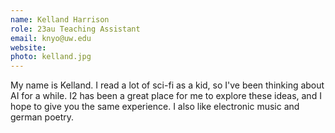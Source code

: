 ```yaml
---
name: Kelland Harrison
role: 23au Teaching Assistant
email: knyo@uw.edu
website:
photo: kelland.jpg
---
```


My name is Kelland. I read a lot of sci-fi as a kid, so I've been thinking about AI for a while. I2 has been a great place for me to explore these ideas, and I hope to give you the same experience. I also like electronic music and german poetry.
